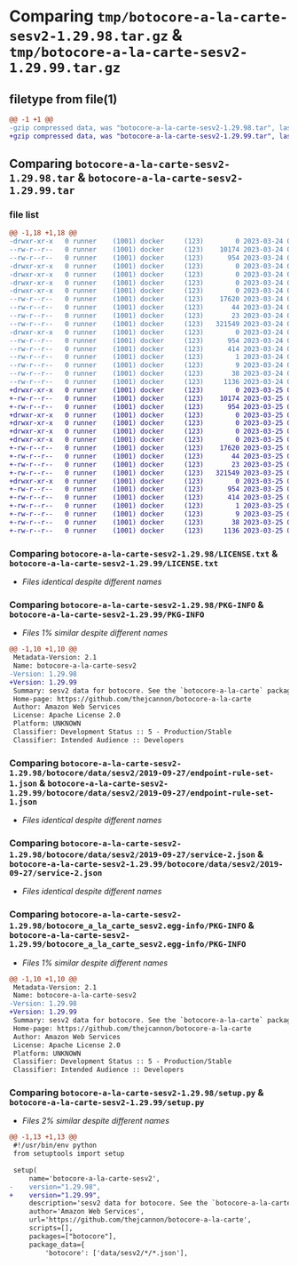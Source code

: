 # Comparing `tmp/botocore-a-la-carte-sesv2-1.29.98.tar.gz` & `tmp/botocore-a-la-carte-sesv2-1.29.99.tar.gz`

## filetype from file(1)

```diff
@@ -1 +1 @@
-gzip compressed data, was "botocore-a-la-carte-sesv2-1.29.98.tar", last modified: Fri Mar 24 01:24:47 2023, max compression
+gzip compressed data, was "botocore-a-la-carte-sesv2-1.29.99.tar", last modified: Sat Mar 25 01:23:17 2023, max compression
```

## Comparing `botocore-a-la-carte-sesv2-1.29.98.tar` & `botocore-a-la-carte-sesv2-1.29.99.tar`

### file list

```diff
@@ -1,18 +1,18 @@
-drwxr-xr-x   0 runner    (1001) docker     (123)        0 2023-03-24 01:24:47.138208 botocore-a-la-carte-sesv2-1.29.98/
--rw-r--r--   0 runner    (1001) docker     (123)    10174 2023-03-24 01:24:46.000000 botocore-a-la-carte-sesv2-1.29.98/LICENSE.txt
--rw-r--r--   0 runner    (1001) docker     (123)      954 2023-03-24 01:24:47.138208 botocore-a-la-carte-sesv2-1.29.98/PKG-INFO
-drwxr-xr-x   0 runner    (1001) docker     (123)        0 2023-03-24 01:24:47.138208 botocore-a-la-carte-sesv2-1.29.98/botocore/
-drwxr-xr-x   0 runner    (1001) docker     (123)        0 2023-03-24 01:24:47.138208 botocore-a-la-carte-sesv2-1.29.98/botocore/data/
-drwxr-xr-x   0 runner    (1001) docker     (123)        0 2023-03-24 01:24:47.138208 botocore-a-la-carte-sesv2-1.29.98/botocore/data/sesv2/
-drwxr-xr-x   0 runner    (1001) docker     (123)        0 2023-03-24 01:24:47.138208 botocore-a-la-carte-sesv2-1.29.98/botocore/data/sesv2/2019-09-27/
--rw-r--r--   0 runner    (1001) docker     (123)    17620 2023-03-24 01:23:57.000000 botocore-a-la-carte-sesv2-1.29.98/botocore/data/sesv2/2019-09-27/endpoint-rule-set-1.json
--rw-r--r--   0 runner    (1001) docker     (123)       44 2023-03-24 01:23:57.000000 botocore-a-la-carte-sesv2-1.29.98/botocore/data/sesv2/2019-09-27/examples-1.json
--rw-r--r--   0 runner    (1001) docker     (123)       23 2023-03-24 01:23:57.000000 botocore-a-la-carte-sesv2-1.29.98/botocore/data/sesv2/2019-09-27/paginators-1.json
--rw-r--r--   0 runner    (1001) docker     (123)   321549 2023-03-24 01:23:57.000000 botocore-a-la-carte-sesv2-1.29.98/botocore/data/sesv2/2019-09-27/service-2.json
-drwxr-xr-x   0 runner    (1001) docker     (123)        0 2023-03-24 01:24:47.138208 botocore-a-la-carte-sesv2-1.29.98/botocore_a_la_carte_sesv2.egg-info/
--rw-r--r--   0 runner    (1001) docker     (123)      954 2023-03-24 01:24:47.000000 botocore-a-la-carte-sesv2-1.29.98/botocore_a_la_carte_sesv2.egg-info/PKG-INFO
--rw-r--r--   0 runner    (1001) docker     (123)      414 2023-03-24 01:24:47.000000 botocore-a-la-carte-sesv2-1.29.98/botocore_a_la_carte_sesv2.egg-info/SOURCES.txt
--rw-r--r--   0 runner    (1001) docker     (123)        1 2023-03-24 01:24:47.000000 botocore-a-la-carte-sesv2-1.29.98/botocore_a_la_carte_sesv2.egg-info/dependency_links.txt
--rw-r--r--   0 runner    (1001) docker     (123)        9 2023-03-24 01:24:47.000000 botocore-a-la-carte-sesv2-1.29.98/botocore_a_la_carte_sesv2.egg-info/top_level.txt
--rw-r--r--   0 runner    (1001) docker     (123)       38 2023-03-24 01:24:47.138208 botocore-a-la-carte-sesv2-1.29.98/setup.cfg
--rw-r--r--   0 runner    (1001) docker     (123)     1136 2023-03-24 01:24:46.000000 botocore-a-la-carte-sesv2-1.29.98/setup.py
+drwxr-xr-x   0 runner    (1001) docker     (123)        0 2023-03-25 01:23:17.353451 botocore-a-la-carte-sesv2-1.29.99/
+-rw-r--r--   0 runner    (1001) docker     (123)    10174 2023-03-25 01:23:17.000000 botocore-a-la-carte-sesv2-1.29.99/LICENSE.txt
+-rw-r--r--   0 runner    (1001) docker     (123)      954 2023-03-25 01:23:17.353451 botocore-a-la-carte-sesv2-1.29.99/PKG-INFO
+drwxr-xr-x   0 runner    (1001) docker     (123)        0 2023-03-25 01:23:17.349451 botocore-a-la-carte-sesv2-1.29.99/botocore/
+drwxr-xr-x   0 runner    (1001) docker     (123)        0 2023-03-25 01:23:17.349451 botocore-a-la-carte-sesv2-1.29.99/botocore/data/
+drwxr-xr-x   0 runner    (1001) docker     (123)        0 2023-03-25 01:23:17.349451 botocore-a-la-carte-sesv2-1.29.99/botocore/data/sesv2/
+drwxr-xr-x   0 runner    (1001) docker     (123)        0 2023-03-25 01:23:17.353451 botocore-a-la-carte-sesv2-1.29.99/botocore/data/sesv2/2019-09-27/
+-rw-r--r--   0 runner    (1001) docker     (123)    17620 2023-03-25 01:22:12.000000 botocore-a-la-carte-sesv2-1.29.99/botocore/data/sesv2/2019-09-27/endpoint-rule-set-1.json
+-rw-r--r--   0 runner    (1001) docker     (123)       44 2023-03-25 01:22:12.000000 botocore-a-la-carte-sesv2-1.29.99/botocore/data/sesv2/2019-09-27/examples-1.json
+-rw-r--r--   0 runner    (1001) docker     (123)       23 2023-03-25 01:22:12.000000 botocore-a-la-carte-sesv2-1.29.99/botocore/data/sesv2/2019-09-27/paginators-1.json
+-rw-r--r--   0 runner    (1001) docker     (123)   321549 2023-03-25 01:22:12.000000 botocore-a-la-carte-sesv2-1.29.99/botocore/data/sesv2/2019-09-27/service-2.json
+drwxr-xr-x   0 runner    (1001) docker     (123)        0 2023-03-25 01:23:17.353451 botocore-a-la-carte-sesv2-1.29.99/botocore_a_la_carte_sesv2.egg-info/
+-rw-r--r--   0 runner    (1001) docker     (123)      954 2023-03-25 01:23:17.000000 botocore-a-la-carte-sesv2-1.29.99/botocore_a_la_carte_sesv2.egg-info/PKG-INFO
+-rw-r--r--   0 runner    (1001) docker     (123)      414 2023-03-25 01:23:17.000000 botocore-a-la-carte-sesv2-1.29.99/botocore_a_la_carte_sesv2.egg-info/SOURCES.txt
+-rw-r--r--   0 runner    (1001) docker     (123)        1 2023-03-25 01:23:17.000000 botocore-a-la-carte-sesv2-1.29.99/botocore_a_la_carte_sesv2.egg-info/dependency_links.txt
+-rw-r--r--   0 runner    (1001) docker     (123)        9 2023-03-25 01:23:17.000000 botocore-a-la-carte-sesv2-1.29.99/botocore_a_la_carte_sesv2.egg-info/top_level.txt
+-rw-r--r--   0 runner    (1001) docker     (123)       38 2023-03-25 01:23:17.353451 botocore-a-la-carte-sesv2-1.29.99/setup.cfg
+-rw-r--r--   0 runner    (1001) docker     (123)     1136 2023-03-25 01:23:17.000000 botocore-a-la-carte-sesv2-1.29.99/setup.py
```

### Comparing `botocore-a-la-carte-sesv2-1.29.98/LICENSE.txt` & `botocore-a-la-carte-sesv2-1.29.99/LICENSE.txt`

 * *Files identical despite different names*

### Comparing `botocore-a-la-carte-sesv2-1.29.98/PKG-INFO` & `botocore-a-la-carte-sesv2-1.29.99/PKG-INFO`

 * *Files 1% similar despite different names*

```diff
@@ -1,10 +1,10 @@
 Metadata-Version: 2.1
 Name: botocore-a-la-carte-sesv2
-Version: 1.29.98
+Version: 1.29.99
 Summary: sesv2 data for botocore. See the `botocore-a-la-carte` package for more info.
 Home-page: https://github.com/thejcannon/botocore-a-la-carte
 Author: Amazon Web Services
 License: Apache License 2.0
 Platform: UNKNOWN
 Classifier: Development Status :: 5 - Production/Stable
 Classifier: Intended Audience :: Developers
```

### Comparing `botocore-a-la-carte-sesv2-1.29.98/botocore/data/sesv2/2019-09-27/endpoint-rule-set-1.json` & `botocore-a-la-carte-sesv2-1.29.99/botocore/data/sesv2/2019-09-27/endpoint-rule-set-1.json`

 * *Files identical despite different names*

### Comparing `botocore-a-la-carte-sesv2-1.29.98/botocore/data/sesv2/2019-09-27/service-2.json` & `botocore-a-la-carte-sesv2-1.29.99/botocore/data/sesv2/2019-09-27/service-2.json`

 * *Files identical despite different names*

### Comparing `botocore-a-la-carte-sesv2-1.29.98/botocore_a_la_carte_sesv2.egg-info/PKG-INFO` & `botocore-a-la-carte-sesv2-1.29.99/botocore_a_la_carte_sesv2.egg-info/PKG-INFO`

 * *Files 1% similar despite different names*

```diff
@@ -1,10 +1,10 @@
 Metadata-Version: 2.1
 Name: botocore-a-la-carte-sesv2
-Version: 1.29.98
+Version: 1.29.99
 Summary: sesv2 data for botocore. See the `botocore-a-la-carte` package for more info.
 Home-page: https://github.com/thejcannon/botocore-a-la-carte
 Author: Amazon Web Services
 License: Apache License 2.0
 Platform: UNKNOWN
 Classifier: Development Status :: 5 - Production/Stable
 Classifier: Intended Audience :: Developers
```

### Comparing `botocore-a-la-carte-sesv2-1.29.98/setup.py` & `botocore-a-la-carte-sesv2-1.29.99/setup.py`

 * *Files 2% similar despite different names*

```diff
@@ -1,13 +1,13 @@
 #!/usr/bin/env python
 from setuptools import setup
 
 setup(
     name='botocore-a-la-carte-sesv2',
-    version="1.29.98",
+    version="1.29.99",
     description='sesv2 data for botocore. See the `botocore-a-la-carte` package for more info.',
     author='Amazon Web Services',
     url='https://github.com/thejcannon/botocore-a-la-carte',
     scripts=[],
     packages=["botocore"],
     package_data={
         'botocore': ['data/sesv2/*/*.json'],
```

